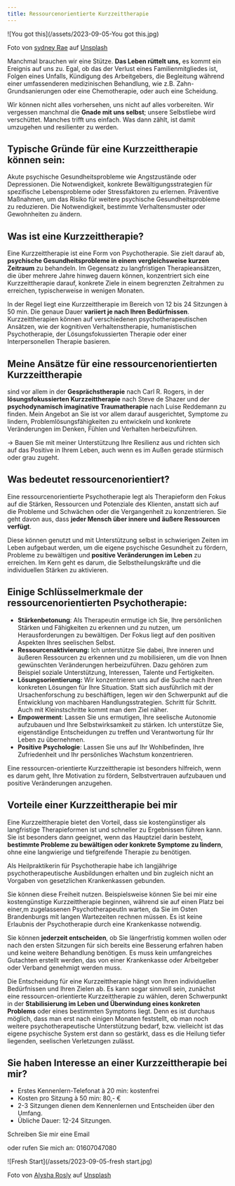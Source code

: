 ```yaml
---
title: Ressourcenorientierte Kurzzeittherapie
---
```



![You got this](/assets/2023-09-05-You got this.jpg)

Foto von <a href="https://unsplash.com/de/@srz?utm_source=unsplash&utm_medium=referral&utm_content=creditCopyText">sydney Rae</a> auf <a href="https://unsplash.com/de/fotos/getrocknete-blatter-auf-sand-braun-geM5lzDj4Iw?utm_source=unsplash&utm_medium=referral&utm_content=creditCopyText">Unsplash</a>
 

Manchmal brauchen wir eine Stütze. **Das Leben rüttelt uns,** es kommt ein Ereignis auf uns zu. Egal, ob das der Verlust eines Familienmitgliedes ist, Folgen eines Unfalls, Kündigung des Arbeitgebers, die Begleitung während einer umfassenderen medizinischen Behandlung, wie z.B. Zahn-Grundsanierungen oder eine Chemotherapie, oder auch eine Scheidung. 

Wir können nicht alles vorhersehen, uns nicht auf alles vorbereiten. Wir vergessen manchmal die **Gnade  mit uns selbst**; unsere Selbstliebe wird verschüttet. Manches trifft uns einfach. Was dann zählt, ist damit umzugehen und resilienter zu werden.  

 ## Typische Gründe für eine Kurzzeittherapie können sein:
Akute psychische Gesundheitsprobleme wie Angstzustände oder Depressionen.
Die Notwendigkeit, konkrete Bewältigungsstrategien für spezifische Lebensprobleme oder Stressfaktoren zu erlernen.
Präventive Maßnahmen, um das Risiko für weitere psychische Gesundheitsprobleme zu reduzieren.
Die Notwendigkeit, bestimmte Verhaltensmuster oder Gewohnheiten zu ändern.


## Was ist eine Kurzzeittherapie?
Eine Kurzzeittherapie ist eine Form von Psychotherapie. Sie zielt darauf ab, **psychische Gesundheitsprobleme in einem vergleichsweise kurzen Zeitraum** zu behandeln. Im Gegensatz zu langfristigen Therapieansätzen, die über mehrere Jahre hinweg dauern können, konzentriert sich eine Kurzzeittherapie darauf, konkrete Ziele in einem begrenzten Zeitrahmen zu erreichen, typischerweise in wenigen Monaten. 

In der Regel liegt eine Kurzzeittherapie im Bereich von 12 bis 24 Sitzungen à 50 min. Die genaue Dauer **variiert je nach Ihren Bedürfnissen**. Kurzzeittherapien können auf verschiedenen psychotherapeutischen Ansätzen, wie der kognitiven Verhaltenstherapie, humanistischen Psychotherapie, der Lösungsfokussierten Therapie oder einer Interpersonellen Therapie basieren. 

## Meine Ansätze für eine ressourcenorientierten Kurzzeittherapie
sind vor allem in der **Gesprächstherapie** nach Carl R. Rogers, in der **lösungsfokussierten Kurzzeittherapie** nach Steve de Shazer und der **psychodynamisch imaginative Traumatherapie** nach Luise Reddemann zu finden. Mein Angebot an Sie ist vor allem darauf ausgerichtet, Symptome zu lindern, Problemlösungsfähigkeiten zu entwickeln und konkrete Veränderungen im Denken, Fühlen und Verhalten herbeizuführen.

→ Bauen Sie mit meiner Unterstützung Ihre Resilienz aus und richten sich auf das Positive in Ihrem Leben, auch wenn es im Außen gerade stürmisch oder grau zugeht.

## Was bedeutet ressourcenorientiert?
Eine ressourcenorientierte Psychotherapie legt als Therapieform den Fokus auf die Stärken, Ressourcen und Potenziale des Klienten, anstatt sich auf die Probleme und Schwächen oder die Vergangenheit zu konzentrieren. Sie geht davon aus, dass **jeder Mensch über innere und äußere Ressourcen verfügt**. 

Diese können genutzt und mit Unterstützung selbst in schwierigen Zeiten im Leben aufgebaut werden, um die eigene psychische Gesundheit zu fördern, Probleme zu bewältigen und **positive Veränderungen im Leben** zu erreichen. Im Kern geht es darum, die Selbstheilungskräfte und die individuellen Stärken zu aktivieren.

## Einige Schlüsselmerkmale der ressourcenorientierten Psychotherapie:
- **Stärkenbetonung**: Als Therapeutin ermutige ich Sie, Ihre persönlichen Stärken und Fähigkeiten zu erkennen und zu nutzen, um Herausforderungen zu bewältigen. Der Fokus liegt auf den positiven Aspekten Ihres seelischen Selbst.
- **Ressourcenaktivierung:** Ich unterstütze Sie dabei, Ihre inneren und äußeren Ressourcen zu erkennen und zu mobilisieren, um die von Ihnen gewünschten Veränderungen herbeizuführen. Dazu gehören zum Beispiel soziale Unterstützung, Interessen, Talente und Fertigkeiten.
- **Lösungsorientierung:** Wir konzentrieren uns auf die Suche nach Ihren konkreten Lösungen für Ihre Situation. Statt sich ausführlich mit der Ursachenforschung zu beschäftigen, legen wir den Schwerpunkt auf die Entwicklung von machbaren Handlungsstrategien. Schritt für Schritt. Auch mit Kleinstschritte kommt man dem Ziel näher. 
- **Empowerment**: Lassen Sie uns ermutigen, Ihre seelische Autonomie aufzubauen und Ihre Selbstwirksamkeit zu stärken. Ich unterstütze Sie, eigenständige Entscheidungen zu treffen und Verantwortung für Ihr Leben zu übernehmen.
- **Positive Psychologie**: Lassen Sie uns auf Ihr Wohlbefinden, Ihre Zufriedenheit und Ihr persönliches Wachstum konzentrieren.
 
Eine ressourcen-orientierte Kurzzeittherapie ist besonders hilfreich, wenn es darum geht, Ihre Motivation zu fördern, Selbstvertrauen aufzubauen und positive Veränderungen anzugehen.

## Vorteile einer Kurzzeittherapie bei mir
Eine Kurzzeittherapie bietet den Vorteil, dass sie kostengünstiger als langfristige Therapieformen ist und schneller zu Ergebnissen führen kann. Sie ist besonders dann geeignet, wenn das Hauptziel darin besteht, **bestimmte Probleme zu bewältigen oder konkrete Symptome zu lindern**, ohne eine langwierige und tiefgreifende Therapie zu benötigen. 

Als Heilpraktikerin für Psychotherapie habe ich langjährige psychotherapeutische Ausbildungen erhalten und bin zugleich nicht an Vorgaben von gesetzlichen Krankenkassen gebunden.

Sie können diese Freiheit nutzen. Beispielsweise können Sie bei mir eine kostengünstige Kurzzeittherapie beginnen, während sie auf einen Platz bei einer,m zugelassenen PsychotherapeutIn warten, da Sie im Osten Brandenburgs mit langen Wartezeiten rechnen müssen. Es ist keine Erlaubnis der Psychotherapie durch eine Krankenkasse notwendig.  

Sie können **jederzeit entscheiden**, ob Sie längerfristig kommen wollen oder nach den ersten Sitzungen für sich bereits eine Besserung erfahren haben und keine weitere Behandlung benötigen. Es muss kein umfangreiches Gutachten erstellt werden, das von einer Krankenkasse oder Arbeitgeber oder Verband genehmigt werden muss. 

Die Entscheidung für eine Kurzzeittherapie hängt von Ihren individuellen Bedürfnissen und Ihren Zielen ab. Es kann sogar sinnvoll sein, zunächst eine ressourcen-orientierte Kurzzeittherapie zu wählen, deren Schwerpunkt in der **Stabilisierung im Leben und Überwindung eines konkreten Problems** oder eines bestimmten Symptoms liegt. Denn es ist durchaus möglich, dass man erst nach einigen Monaten feststellt, ob man noch weitere psychotherapeutische Unterstützung bedarf, bzw. vielleicht ist das eigene psychische System erst dann so gestärkt, dass es die Heilung tiefer liegenden, seelischen Verletzungen zulässt.

## Sie haben Interesse an einer Kurzzeittherapie bei mir?
- Erstes Kennenlern-Telefonat à 20 min: kostenfrei
- Kosten pro Sitzung à 50 min: 80,- €
- 2-3 Sitzungen dienen dem Kennenlernen und Entscheiden über den Umfang. 
- Übliche Dauer: 12-24 Sitzungen.  

Schreiben Sie mir eine Email
 
oder rufen Sie mich an: 01607047080

![Fresh Start](/assets/2023-09-05-fresh start.jpg)

Foto von <a href="https://unsplash.com/de/@sharmine27?utm_source=unsplash&utm_medium=referral&utm_content=creditCopyText">Alysha Rosly</a> auf <a href="https://unsplash.com/de/fotos/vb2qWEax4pM?utm_source=unsplash&utm_medium=referral&utm_content=creditCopyText">Unsplash</a>
  



